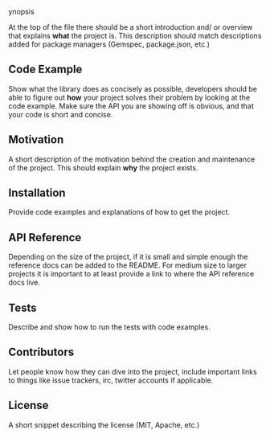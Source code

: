 ynopsis

At the top of the file there should be a short introduction and/ or overview that explains **what** the project is. This description should match descriptions added for package managers (Gemspec, package.json, etc.)

## Code Example

  Show what the library does as concisely as possible, developers should be able to figure out **how** your project solves their problem by looking at the code example. Make sure the API you are showing off is obvious, and that your code is short and concise.

## Motivation

  A short description of the motivation behind the creation and maintenance of the project. This should explain **why** the project exists.

## Installation

  Provide code examples and explanations of how to get the project.

## API Reference

  Depending on the size of the project, if it is small and simple enough the reference docs can be added to the README. For medium size to larger projects it is important to at least provide a link to where the API reference docs live.

## Tests

  Describe and show how to run the tests with code examples.

## Contributors

  Let people know how they can dive into the project, include important links to things like issue trackers, irc, twitter accounts if applicable.

## License

  A short snippet describing the license (MIT, Apache, etc.)

